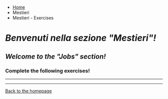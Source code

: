 <ul class="breadcrumb">
  <li><a href="index.html">Home</a></li>
  <li><a href="Mestieri.html"></a>Mestieri</li>
  <li>Mestieri - Exercises</li>
</ul>

<h1><i>Benvenuti nella sezione <strong>"Mestieri"</strong>!</i></h1>
<h2><i>Welcome to the <strong>"Jobs"</strong> section!</i></h2>


<h3> Complete the following exercises!</h3>

<hr>


<hr>

<a href="index.html"> Back to the homepage </a>
